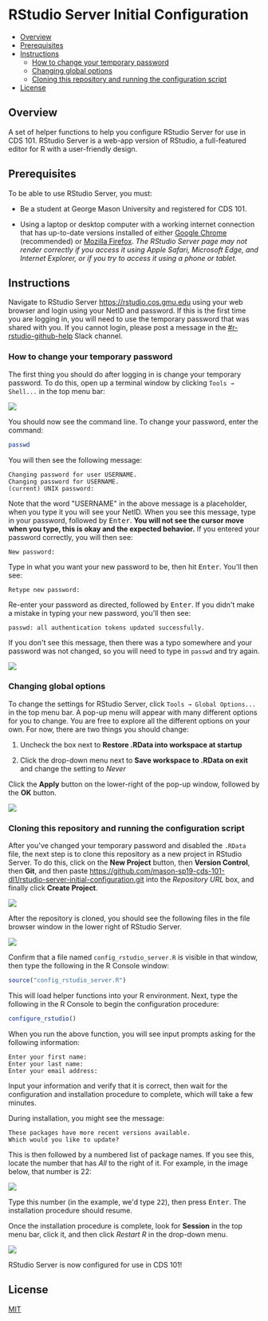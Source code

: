 # RStudio Server Initial Configuration

*   [Overview](#overview)
*   [Prerequisites](#prerequisites)
*   [Instructions](#instructions)
    *   [How to change your temporary password](#how-to-change-your-temporary-password)
    *   [Changing global options](#changing-global-options)
    *   [Cloning this repository and running the configuration script](#cloning-this-repository-and-running-the-configuration-script)
*   [License](#license)

## Overview

A set of helper functions to help you configure RStudio Server for use in CDS 101.
RStudio Server is a web-app version of RStudio, a full-featured editor for R with a user-friendly design.

## Prerequisites

To be able to use RStudio Server, you must:

*   Be a student at George Mason University and registered for CDS 101.

*   Using a laptop or desktop computer with a working internet connection that has up-to-date versions installed of either [Google Chrome](https://www.google.com/chrome/) (recommended) or [Mozilla Firefox](https://www.mozilla.org/en-US/firefox/).
    *The RStudio Server page may not render correctly if you access it using Apple Safari, Microsoft Edge, and Internet Explorer, or if you try to access it using a phone or tablet.*
    
## Instructions

Navigate to RStudio Server <https://rstudio.cos.gmu.edu> using your web browser and login using your NetID and password.
If this is the first time you are logging in, you will need to use the temporary password that was shared with you.
If you cannot login, please post a message in the [\#r-rstudio-github-help](https://sp19-masoncds101.slack.com/messages/CFJKJV97T) Slack channel.

### How to change your temporary password

The first thing you should do after logging in is change your temporary password.
To do this, open up a terminal window by clicking `Tools → Shell...` in the top menu bar:

![](img/rstudio_login_to_shell.gif)

You should now see the command line.
To change your password, enter the command:

```bash
passwd
```

You will then see the following message:

    Changing password for user USERNAME.
    Changing password for USERNAME.
    (current) UNIX password:
    
Note that the word "USERNAME" in the above message is a placeholder, when you type it you will see your NetID.
When you see this message, type in your password, followed by <kbd>Enter</kbd>.
**You will not see the cursor move when you type, this is okay and the expected behavior.**
If you entered your password correctly, you will then see:

    New password:
    
Type in what you want your new password to be, then hit <kbd>Enter</kbd>.
You'll then see:

    Retype new password:

Re-enter your password as directed, followed by <kbd>Enter</kbd>.
If you didn't make a mistake in typing your new password, you'll then see:

    passwd: all authentication tokens updated successfully.

If you don't see this message, then there was a typo somewhere and your password was not changed, so you will need to type in `passwd` and try again.

![](img/rstudio_server_change_password_in_terminal.gif)

### Changing global options

To change the settings for RStudio Server, click `Tools → Global Options...` in the top menu bar.
A pop-up menu will appear with many different options for you to change.
You are free to explore all the different options on your own.
For now, there are two things you should change:

1.  Uncheck the box next to **Restore .RData into workspace at startup**

2.  Click the drop-down menu next to **Save workspace to .RData on exit** and change the setting to *Never*

Click the **Apply** button on the lower-right of the pop-up window, followed by the **OK** button.

![](img/rstudio_server_deactivate_rdata_file.gif)

### Cloning this repository and running the configuration script

After you've changed your temporary password and disabled the `.RData` file, the next step is to clone this repository as a new project in RStudio Server.
To do this, click on the **New Project** button, then **Version Control**, then **Git**, and then paste <https://github.com/mason-sp19-cds-101-dl1/rstudio-server-initial-configuration.git> into the *Repository URL* box, and finally click **Create Project**.

![](img/rstudio_server_config_clone.gif)

After the repository is cloned, you should see the following files in the file browser window in the lower right of RStudio Server.

![](img/rstudio_files.png)

Confirm that a file named `config_rstudio_server.R` is visible in that window, then type the following in the R Console window:

```r
source("config_rstudio_server.R")
```

This will load helper functions into your R environment.
Next, type the following in the R Console to begin the configuration procedure:

```r
configure_rstudio()
```

When you run the above function, you will see input prompts asking for the following information:

    Enter your first name:
    Enter your last name:
    Enter your email address:

Input your information and verify that it is correct, then wait for the configuration and installation procedure to complete, which will take a few minutes.

During installation, you might see the message:

    These packages have more recent versions available.
    Which would you like to update?
    
This is then followed by a numbered list of package names.
If you see this, locate the number that has *All* to the right of it.
For example, in the image below, that number is 22:

![](img/rstudio_update_packages_prompt.png)

Type this number (in the example, we'd type <kbd>2</kbd><kbd>2</kbd>), then press <kbd>Enter</kbd>.
The installation procedure should resume.

Once the installation procedure is complete, look for **Session** in the top menu bar, click it, and then click *Restart R* in the drop-down menu.

![](img/rstudio_session_menu.png)

RStudio Server is now configured for use in CDS 101!

## License

[MIT](https://opensource.org/licenses/MIT)
